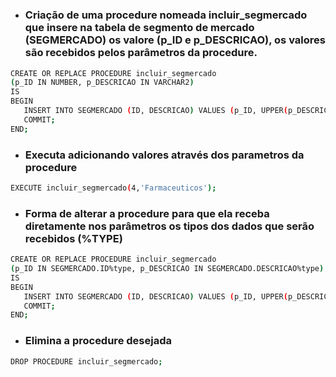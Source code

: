 #

-  ### Criação de uma procedure nomeada incluir_segmercado que insere na tabela de segmento de mercado (SEGMERCADO) os valore (p_ID e p_DESCRICAO), os valores são recebidos pelos parâmetros da procedure.

```bash
CREATE OR REPLACE PROCEDURE incluir_segmercado
(p_ID IN NUMBER, p_DESCRICAO IN VARCHAR2)
IS
BEGIN
   INSERT INTO SEGMERCADO (ID, DESCRICAO) VALUES (p_ID, UPPER(p_DESCRICAO));
   COMMIT;
END;
```

-  ### Executa adicionando valores através dos parametros da procedure

```bash
EXECUTE incluir_segmercado(4,'Farmaceuticos');
```

-  ### Forma de alterar a procedure para que ela receba diretamente nos parâmetros os tipos dos dados que serão recebidos (%TYPE)

```bash
CREATE OR REPLACE PROCEDURE incluir_segmercado
(p_ID IN SEGMERCADO.ID%type, p_DESCRICAO IN SEGMERCADO.DESCRICAO%type)
IS
BEGIN
   INSERT INTO SEGMERCADO (ID, DESCRICAO) VALUES (p_ID, UPPER(p_DESCRICAO));
   COMMIT;
END;
```

-  ### Elimina a procedure desejada

```bash
DROP PROCEDURE incluir_segmercado;
```
